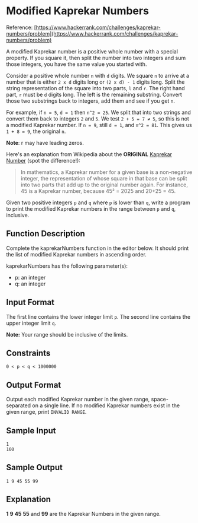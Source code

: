 # Modified Kaprekar Numbers
Reference: [https://www.hackerrank.com/challenges/kaprekar-numbers/problem](https://www.hackerrank.com/challenges/kaprekar-numbers/problem)

A modified Kaprekar number is a positive whole number with a special property. If you square it, then split the number into two integers and sum those integers, you have the same value you started with.

Consider a positive whole number `n` with `d` digits. We square `n` to arrive at a number that is either `2 x d` digits long or `(2 x d) - 1` digits long. Split the string representation of the square into two parts, `l` and `r`. The right hand part, `r` must be `d` digits long. The left is the remaining substring. Convert those two substrings back to integers, add them and see if you get `n`.

For example, if `n = 5`, `d = 1` then `n^2 = 25`. We split that into two strings and convert them back to integers `2` and `5`. We test `2 + 5 = 7 ≠ 5`, so this is not a modified Kaprekar number. If `n = 9`, still `d = 1`, and `n^2 = 81`. This gives us `1 + 8 = 9`, the original `n`.

**Note**: r may have leading zeros.

Here's an explanation from Wikipedia about the **ORIGINAL** [Kaprekar Number](https://en.wikipedia.org/wiki/Kaprekar_number) (spot the difference!):

> In mathematics, a Kaprekar number for a given base is a non-negative integer, the representation of whose square in that base can be split into two parts that add up to the original number again. For instance, 45 is a Kaprekar number, because 45² = 2025 and 20+25 = 45.

Given two positive integers `p` and `q` where `p` is lower than `q`, write a program to print the modified Kaprekar numbers in the range between `p` and `q`, inclusive.

## Function Description

Complete the kaprekarNumbers function in the editor below. It should print the list of modified Kaprekar numbers in ascending order.

kaprekarNumbers has the following parameter(s):

- p: an integer
- q: an integer

## Input Format

The first line contains the lower integer limit `p`.
The second line contains the upper integer limit `q`.

**Note:** Your range should be inclusive of the limits.

## Constraints

`0 < p < q < 1000000`

## Output Format

Output each modified Kaprekar number in the given range, space-separated on a single line. If no modified Kaprekar numbers exist in the given range, print `INVALID RANGE`.

## Sample Input

```
1
100
```

## Sample Output

```
1 9 45 55 99
```

## Explanation

**1** **9** **45** **55** and **99** are the Kaprekar Numbers in the given range.
